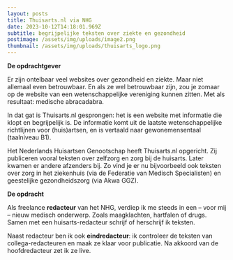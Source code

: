 ```yaml
---
layout: posts
title: Thuisarts.nl via NHG
date: 2023-10-12T14:18:01.969Z
subtitle: begrijpelijke teksten over ziekte en gezondheid
postimage: /assets/img/uploads/image2.png
thumbnail: /assets/img/uploads/thuisarts_logo.png
---
```

**De opdrachtgever**

Er zijn ontelbaar veel websites over gezondheid en ziekte. Maar niet allemaal even betrouwbaar. En als ze wel betrouwbaar zijn, zou je zomaar op de website van een wetenschappelijke vereniging kunnen zitten. Met als resultaat: medische abracadabra.

In dat gat is Thuisarts.nl gesprongen: het is een website met informatie die klopt en begrijpelijk is. De informatie komt uit de laatste wetenschappelijke richtlijnen voor (huis)artsen, en is vertaald naar gewonemensentaal (taalniveau B1).

Het Nederlands Huisartsen Genootschap heeft Thuisarts.nl opgericht. Zij publiceren vooral teksten over zelfzorg en zorg bij de huisarts. Later kwamen er andere afzenders bij. Zo vind je er nu bijvoorbeeld ook teksten over zorg in het ziekenhuis (via de Federatie van Medisch Specialisten) en geestelijke gezondheidszorg (via Akwa GGZ).

**De opdracht**

Als freelance **redacteur** van het NHG, verdiep ik me steeds in een – voor mij – nieuw medisch onderwerp. Zoals maagklachten, hartfalen of drugs. Samen met een huisarts-redacteur schrijf of herschrijf ik teksten.

N﻿aast redacteur ben ik ook **eindredacteur**: ik controleer de teksten van collega-redacteuren en maak ze klaar voor publicatie. Na akkoord van de hoofdredacteur zet ik ze live.